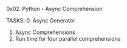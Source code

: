 0x02. Python - Async Comprehension

TASKS:
0. Async Generator
1. Async Comprehensions
2. Run time for four parallel comprehensions
